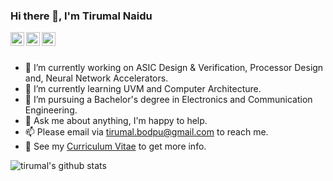 ### Hi there 👋, I'm Tirumal Naidu

<a href="https://www.linkedin.com/in/tirumalnaidu/">
  <img align="left" alt="LinkdeIn" width="22px" src="https://cdn.jsdelivr.net/npm/simple-icons@v3/icons/linkedin.svg" />
</a>
<a href="https://twitter.com/tirumal_naidu">
  <img align="left" alt="Twitter" width="22px" src="https://cdn.jsdelivr.net/npm/simple-icons@v3/icons/twitter.svg" />
</a>
<a href="https://www.instagram.com/tirumal_naidu/">
  <img align="left" alt="Instagram" width="22px" src="https://cdn.jsdelivr.net/npm/simple-icons@v3/icons/instagram.svg" />
</a>
<br />
<br />

- 🔭 I’m currently working on ASIC Design & Verification, Processor Design and, Neural Network Accelerators.
- 🌱 I’m currently learning UVM and Computer Architecture.
- 💼 I’m pursuing a Bachelor's degree in Electronics and Communication Engineering.
- 💬 Ask me about anything, I'm happy to help.
- 📫 Please email via tirumal.bodpu@gmail.com to reach me.
- 📝 See my [Curriculum Vitae](https://drive.google.com/file/d/1yS8Cns-NaCVWgQp37xHZnJLdthL1KaYI/view?usp=sharing) to get more info.

![tirumal's github stats](https://github-readme-stats.vercel.app/api?username=tirumalnaidu&theme=graywhite&show_icons=true&hide_border=true)
